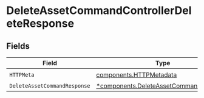 # DeleteAssetCommandControllerDeleteResponse


## Fields

| Field                                                                                           | Type                                                                                            | Required                                                                                        | Description                                                                                     |
| ----------------------------------------------------------------------------------------------- | ----------------------------------------------------------------------------------------------- | ----------------------------------------------------------------------------------------------- | ----------------------------------------------------------------------------------------------- |
| `HTTPMeta`                                                                                      | [components.HTTPMetadata](../../models/components/httpmetadata.md)                              | :heavy_check_mark:                                                                              | N/A                                                                                             |
| `DeleteAssetCommandResponse`                                                                    | [*components.DeleteAssetCommandResponse](../../models/components/deleteassetcommandresponse.md) | :heavy_minus_sign:                                                                              | N/A                                                                                             |